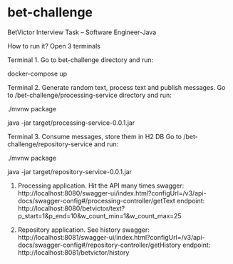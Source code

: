 # bet-challenge
BetVictor
Interview Task – Software Engineer-Java

How to run it?
Open 3 terminals

Terminal 1.
Go to bet-challenge directory and run: 

docker-compose up

Terminal 2. Generate random text, process text and publish messages.
Go to /bet-challenge/processing-service directory and run:

./mvnw package

java -jar target/processing-service-0.0.1.jar

Terminal 3. Consume messages, store them in H2 DB
Go to /bet-challenge/repository-service and run:

./mvnw package

java -jar target/repository-service-0.0.1.jar


1. Processing application. Hit the API many times
swagger: http://localhost:8080/swagger-ui/index.html?configUrl=/v3/api-docs/swagger-config#/processing-controller/getText
endpoint: http://localhost:8080/betvictor/text?p_start=1&p_end=10&w_count_min=1&w_count_max=25

2. Repository application. See history
swagger: http://localhost:8081/swagger-ui/index.html?configUrl=/v3/api-docs/swagger-config#/repository-controller/getHistory
endpoint: http://localhost:8081/betvictor/history
